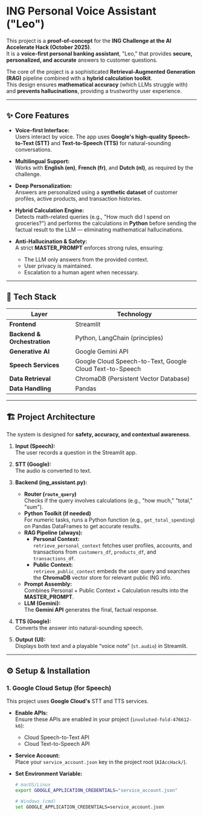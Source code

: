 # ING Personal Voice Assistant ("Leo")

This project is a **proof-of-concept** for the **ING Challenge at the AI Accelerate Hack (October 2025)**.  
It is a **voice-first personal banking assistant**, "Leo," that provides **secure, personalized, and accurate** answers to customer questions.

The core of the project is a sophisticated **Retrieval-Augmented Generation (RAG)** pipeline combined with a **hybrid calculation toolkit**.  
This design ensures **mathematical accuracy** (which LLMs struggle with) and **prevents hallucinations**, providing a trustworthy user experience.

---

## ✨ Core Features

- **Voice-first Interface:**  
  Users interact by voice. The app uses **Google's high-quality Speech-to-Text (STT)** and **Text-to-Speech (TTS)** for natural-sounding conversations.

- **Multilingual Support:**  
  Works with **English (en)**, **French (fr)**, and **Dutch (nl)**, as required by the challenge.

- **Deep Personalization:**  
  Answers are personalized using a **synthetic dataset** of customer profiles, active products, and transaction histories.

- **Hybrid Calculation Engine:**  
  Detects math-related queries (e.g., "How much did I spend on groceries?") and performs the calculations in **Python** before sending the factual result to the LLM — eliminating mathematical hallucinations.

- **Anti-Hallucination & Safety:**  
  A strict **MASTER_PROMPT** enforces strong rules, ensuring:
  - The LLM only answers from the provided context.
  - User privacy is maintained.
  - Escalation to a human agent when necessary.

---

## 🚀 Tech Stack

| Layer | Technology |
|-------|-------------|
| **Frontend** | Streamlit |
| **Backend & Orchestration** | Python, LangChain (principles) |
| **Generative AI** | Google Gemini API |
| **Speech Services** | Google Cloud Speech-to-Text, Google Cloud Text-to-Speech |
| **Data Retrieval** | ChromaDB (Persistent Vector Database) |
| **Data Handling** | Pandas |

---

## 🏗️ Project Architecture

The system is designed for **safety, accuracy, and contextual awareness**.

1. **Input (Speech):**  
   The user records a question in the Streamlit app.

2. **STT (Google):**  
   The audio is converted to text.

3. **Backend (ing_assistant.py):**
   - **Router (`route_query`)**  
     Checks if the query involves calculations (e.g., "how much," "total," "sum").
   - **Python Toolkit (if needed)**  
     For numeric tasks, runs a Python function (e.g., `get_total_spending`) on Pandas DataFrames to get accurate results.
   - **RAG Pipeline (always):**  
     - **Personal Context:**  
       `retrieve_personal_context` fetches user profiles, accounts, and transactions from `customers_df`, `products_df`, and `transactions_df`.  
     - **Public Context:**  
       `retrieve_public_context` embeds the user query and searches the **ChromaDB** vector store for relevant public ING info.
   - **Prompt Assembly:**  
     Combines Personal + Public Context + Calculation results into the **MASTER_PROMPT**.
   - **LLM (Gemini):**  
     The **Gemini API** generates the final, factual response.

4. **TTS (Google):**  
   Converts the answer into natural-sounding speech.

5. **Output (UI):**  
   Displays both text and a playable “voice note” (`st.audio`) in Streamlit.

---

## ⚙️ Setup & Installation

### 1. Google Cloud Setup (for Speech)

This project uses **Google Cloud's** STT and TTS services.

- **Enable APIs:**  
  Ensure these APIs are enabled in your project (`involuted-fold-476612-k6`):
  - Cloud Speech-to-Text API  
  - Cloud Text-to-Speech API  

- **Service Account:**  
  Place your `service_account.json` key in the project root (`AIAccHack/`).

- **Set Environment Variable:**
  ```bash
  # macOS/Linux
  export GOOGLE_APPLICATION_CREDENTIALS="service_account.json"

  # Windows (cmd)
  set GOOGLE_APPLICATION_CREDENTIALS=service_account.json
